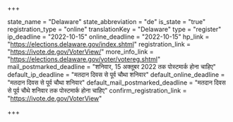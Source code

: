 +++

state_name = "Delaware"
state_abbreviation = "de"
is_state = "true"
registration_type = "online"
translationKey = "Delaware"
type = "register"
ip_deadline = "2022-10-15"
online_deadline = "2022-10-15"
hp_link = "https://elections.delaware.gov/index.shtml"
registration_link = "https://ivote.de.gov/VoterView/"
more_info_link = "https://elections.delaware.gov/voter/votereg.shtml"
mail_postmarked_deadline = "शनिवार, 15 अक्तूबर 2022 तक पोस्टमार्क होना चाहिए"
default_ip_deadline = "मतदान दिवस से पूर्व चौथा शनिवार"
default_online_deadline = "मतदान दिवस से पूर्व चौथा शनिवार"
default_mail_postmarked_deadline = "मतदान दिवस से पूर्व चौथे शनिवार तक पोस्टमार्क होना चाहिए"
confirm_registration_link = "https://ivote.de.gov/VoterView"

+++